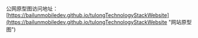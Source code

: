 公网原型图访问地址：
[https://bailunmobiledev.github.io/tulongTechnologyStackWebsite](https://bailunmobiledev.github.io/tulongTechnologyStackWebsite "网站原型图")